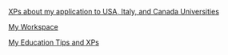 

[XPs about my application to USA, Italy, and Canada Universities ](Apply.md)

[My Workspace](MyWorkSpace.md)

[My Education Tips and XPs](MyWorkSpace.md)